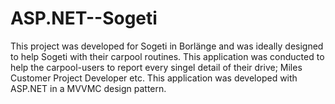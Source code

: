 # ASP.NET--Sogeti
This project was developed for Sogeti in Borlänge and was ideally designed to help Sogeti with their carpool routines.
This application was conducted to help the carpool-users to report every singel detail of their drive; 
Miles
Customer
Project
Developer 
etc. 
This application was developed with ASP.NET in a MVVMC design pattern. 
